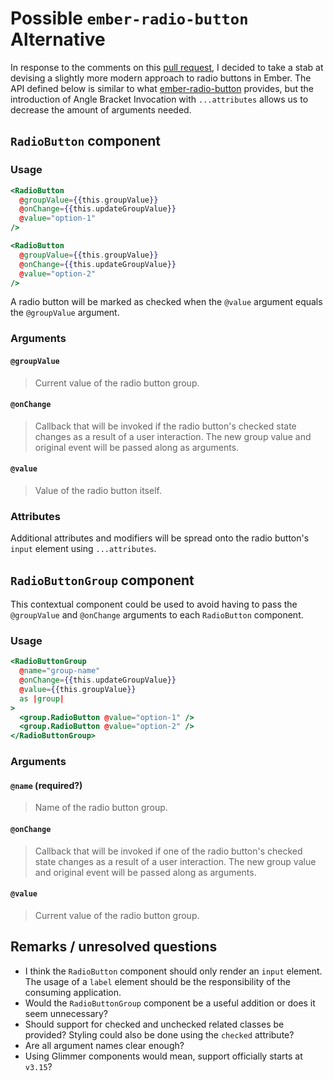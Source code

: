 # Possible `ember-radio-button` Alternative

In response to the comments on this [pull request](https://github.com/yapplabs/ember-radio-button/pull/99), I decided to take a stab at devising a slightly more modern approach to radio buttons in Ember. The API defined below is similar to what [ember-radio-button](https://github.com/yapplabs/ember-radio-button) provides, but the introduction of Angle Bracket Invocation with `...attributes` allows us to decrease the amount of arguments needed.

## `RadioButton` component

### Usage

```handlebars
<RadioButton
  @groupValue={{this.groupValue}}
  @onChange={{this.updateGroupValue}}
  @value="option-1"
/>

<RadioButton
  @groupValue={{this.groupValue}}
  @onChange={{this.updateGroupValue}}
  @value="option-2"
/>
```

A radio button will be marked as checked when the `@value` argument equals the `@groupValue` argument.

### Arguments

#### `@groupValue`

> Current value of the radio button group.

#### `@onChange`

> Callback that will be invoked if the radio button's checked state changes as a result of a user interaction. The new group value and original event will be passed along as arguments.

#### `@value`

> Value of the radio button itself.

### Attributes

Additional attributes and modifiers will be spread onto the radio button's `input` element using `...attributes`.

## `RadioButtonGroup` component

This contextual component could be used to avoid having to pass the `@groupValue` and `@onChange` arguments to each `RadioButton` component.

### Usage

```handlebars
<RadioButtonGroup
  @name="group-name"
  @onChange={{this.updateGroupValue}}
  @value={{this.groupValue}}
  as |group|
>
  <group.RadioButton @value="option-1" />
  <group.RadioButton @value="option-2" />
</RadioButtonGroup>
```

### Arguments

#### `@name` (required?)

> Name of the radio button group.

#### `@onChange`

> Callback that will be invoked if one of the radio button's checked state changes as a result of a user interaction. The new group value and original event will be passed along as arguments.

#### `@value`

> Current value of the radio button group.

## Remarks / unresolved questions

- I think the `RadioButton` component should only render an `input` element. The usage of a `label` element should be the responsibility of the consuming application.
- Would the `RadioButtonGroup` component be a useful addition or does it seem unnecessary?
- Should support for checked and unchecked related classes be provided? Styling could also be done using the `checked` attribute?
- Are all argument names clear enough?
- Using Glimmer components would mean, support officially starts at `v3.15`?
